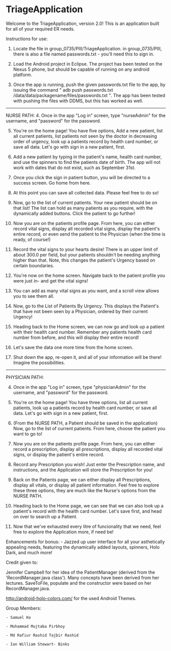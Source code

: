 TriageApplication
=================
Welcome to the TriageApplication, version 2.0! This is an application built for all of your required ER needs.

Instructions for use:

1. Locate the file in group_0735/PIII/TriageApplication. in group_0735/PIII, there is also a file named passwords.txt - you'll need this to sign in.

2. Load the Android project in Eclipse. The project has been tested on the Nexus 5 phone, but should be capable of running on any android platform.

3. Once the app is running, push the given passwords.txt file to the app, by
   issuing the command " adb push passwords.txt /data/data/packagename/files/passwords.txt ".
   The app has been tested with pushing the files with DDMS, but this has worked as well.

------------------------------------------------------------------------------------------------------------------------------------------------------------------------------------
NURSE PATH:
4. Once in the app "Log in" screen, type "nurseAdmin" for the username, and "password" for the password.

5. You're on the home page! You have five options, Add a new patient, list all current patients, list patients not seen by the doctor in decreasing order of urgency, look up a patients record by health card number, or save all data. Let's go with sign in a new patient, first.


6. Add a new patient by typing in the patient's name, health card number, and use the spinners to find the patients
   date of birth. The app will not work with dates that do not exist, such as September 31st.

7. Once you click the sign in patient button, you will be directed to a success screen. Go home from here.

8. At this point you can save all collected data. Please feel free to do so!

9. Now, go to the list of current patients. Your new patient should be on that list! The list can hold as many patients as
   you require, with the dynamically added buttons. Click the patient to go further!

10. Now you are on the patients profile page. From here, you can either record vital signs, display all recorded vital signs, display the patient's entire record, or even send the patient to the Physician (when the time is ready, of course!)

11. Record the vital signs to your hearts desire! There is an upper limit of about 300.0 per field, but your patients
    shouldn't be needing anything higher than that. Note, this changes the patient's Urgency based on certain boundaries.

12. You're now on the home screen. Navigate back to the patient profile you were just in- and get the vital signs!

13. You can add as many vital signs as you want, and a scroll view allows you to see them all.

14. Now, go to the List of Patients By Urgency. This displays the Patient's that have not been seen by a Physician, ordered by their current Urgency!

15. Heading back to the Home screen, we can now go and look up a patient with their health card number. Remember any patients health card number from before, and this will display their entire record!

16. Let's save the data one more time from the home screen.

17. Shut down the app, re-open it, and all of your information will be there! Imagine the possibilities.

------------------------------------------------------------------------------------------------------------------------------------------------------------------------------------

PHYSICIAN PATH:

4. Once in the app "Log in" screen, type "physicianAdmin" for the username, and "password" for the password.

5. You're on the home page! You have three options, list all current patients, look up a patients record by health card number, or save all data. Let's go with sign in a new patient, first.

6. (From the NURSE PATH, a Patient should be saved in the application) Now, go to the list of current patients. From here, choose the patient you want to go to!

7. Now you are on the patients profile page. From here, you can either record a prescription, display all prescriptions, display all recorded vital signs, or display the patient's entire record.

8. Record any Prescription you wish! Just enter the Prescription name, and instructions, and the Application will store the Prescription for you!

7. Back on the Patients page, we can either display all Prescriptions, display all vitals, or display all patient information. Feel free to explore these three options, they are much like the Nurse's options from the NURSE PATH.

8. Heading back to the Home page, we can see that we can also look up a patient's record with the health card number. Let's save first, and head on over to search up a Patient.

9. Now that we've exhausted every litre of funcionality that we need, feel free to explore the Application more, if need be!

Enhancements for bonus:
	- Jazzed up user interface for all your asthetically appealing needs, featuring the dynamically added layouts, spinners, Holo Dark, and much more!
	

Credit given to:

Jennifer Campbell for her idea of the PatientManager (derived from the 'RecordManager.java class').
Many concepts have been derived from her lectures. SaveToFile, populate and the constructor were based on her RecordManager.java.


http://android-holo-colors.com/ for the used Android Themes.
	
Group Members:
	
    - Samuel Ko
    
    - Mohammad Mujtaba Pirbhoy
    
    - Md Rafiur Rashid Tajbir Rashid
    
    - Ian William Stewart- Binks

